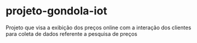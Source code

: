# projeto-gondola-iot
Projeto que visa a exibição dos preços online com a interação dos clientes para coleta de dados referente a pesquisa de preços

